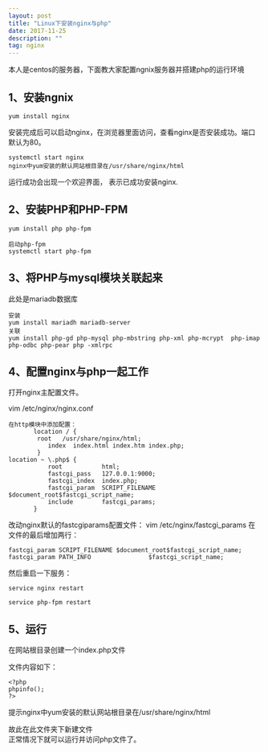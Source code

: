 ```yaml
---
layout: post
title: "Linux下安装nginx与php"
date: 2017-11-25  
description: ""
tag: nginx
---
```


本人是centos的服务器，下面教大家配置ngnix服务器并搭建php的运行环境  
## 1、安装ngnix  
    yum install nginx  
安装完成后可以启动nginx，在浏览器里面访问，查看nginx是否安装成功。端口默认为80。  

    systemctl start nginx  
    nginx中yum安装的默认网站根目录在/usr/share/nginx/html  

运行成功会出现一个欢迎界面，  表示已成功安装nginx.  

## 2、安装PHP和PHP-FPM  
    yum install php php-fpm  

    启动php-fpm  
    systemctl start php-fpm  

## 3、将PHP与mysql模块关联起来  

此处是mariadb数据库  

    安装  
    yum install mariadh mariadb-server  
    关联  
    yum install php-gd php-mysql php-mbstring php-xml php-mcrypt  php-imap php-odbc php-pear php -xmlrpc  
## 4、配置nginx与php一起工作  
打开nginx主配置文件。

vim /etc/nginx/nginx.conf  

    在http模块中添加配置：  
           location / {  
            root   /usr/share/nginx/html;  
               index  index.html index.htm index.php;  
            }  
    location ~ \.php$ {  
               root           html;  
               fastcgi_pass   127.0.0.1:9000;  
               fastcgi_index  index.php;  
               fastcgi_param  SCRIPT_FILENAME  $document_root$fastcgi_script_name;  
               include        fastcgi_params;  
           }  

改动nginx默认的fastcgiparams配置文件： vim /etc/nginx/fastcgi_params 在文件的最后增加两行： 

    fastcgi_param SCRIPT_FILENAME $document_root$fastcgi_script_name;  
    fastcgi_param PATH_INFO                $fastcgi_script_name;  

然后重启一下服务：  

    service nginx restart
    
    service php-fpm restart

## 5、运行

在网站根目录创建一个index.php文件  

文件内容如下： 
 
    <?php    
    phpinfo();    
    ?>    

提示nginx中yum安装的默认网站根目录在/usr/share/nginx/html   

故此在此文件夹下新建文件  
正常情况下就可以运行并访问php文件了。